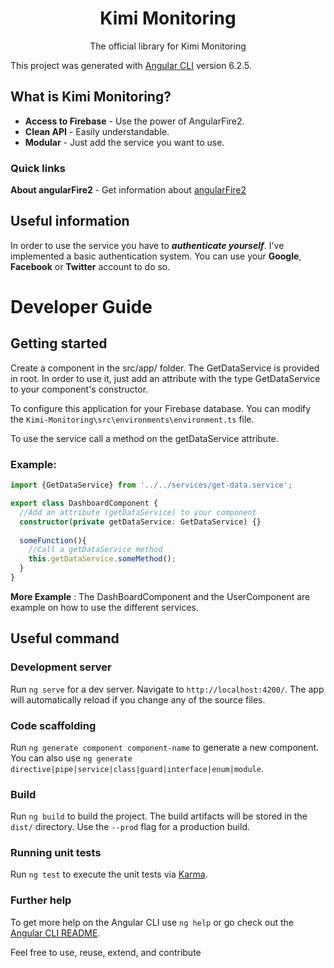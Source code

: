 <p align="center">
  <h1 align="center">Kimi Monitoring</h1>
  <p align="center">The official library for Kimi Monitoring</p>
</p>


This project was generated with [Angular CLI](https://github.com/angular/angular-cli) version 6.2.5.


## What is Kimi Monitoring?

- **Access to Firebase** - Use the power of AngularFire2.
- **Clean API** - Easily understandable.
- **Modular** - Just add the service you want to use.


### Quick links

**About angularFire2** - Get information about [angularFire2](https://github.com/angular/angularfire2)

## Useful information

In order to use the service you have to ___authenticate yourself___.
I've implemented a basic authentication system.
You can use your **Google**, **Facebook** or **Twitter** account to do so.

# Developer Guide

## Getting started

Create a component in the src/app/ folder.
The GetDataService is provided in root. In order to
use it, just add an attribute with the type GetDataService to your component's constructor.

To configure this application for your Firebase database. You can
modify the `Kimi-Monitoring\src\environments\environment.ts` file.

To use the service call a method on the getDataService attribute.

### Example:
```typescript
import {GetDataService} from '../../services/get-data.service';

export class DashboardComponent {
  //Add an attribute (getDataService) to your component
  constructor(private getDataService: GetDataService) {}
  
  someFunction(){
    //Call a getDataService method
    this.getDataService.someMethod();
  }
}
```

**More Example** : The DashBoardComponent and the UserComponent are example on how to use the different services.

## Useful command
### Development server

Run `ng serve` for a dev server. Navigate to `http://localhost:4200/`. The app will automatically reload if you change any of the source files.

### Code scaffolding

Run `ng generate component component-name` to generate a new component. You can also use `ng generate directive|pipe|service|class|guard|interface|enum|module`.

### Build

Run `ng build` to build the project. The build artifacts will be stored in the `dist/` directory. Use the `--prod` flag for a production build.

### Running unit tests

Run `ng test` to execute the unit tests via [Karma](https://karma-runner.github.io).

### Further help

To get more help on the Angular CLI use `ng help` or go check out the [Angular CLI README](https://github.com/angular/angular-cli/blob/master/README.md).


Feel free to use, reuse, extend, and contribute

